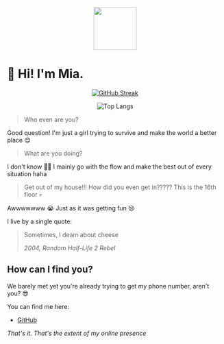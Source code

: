 <div id="header" align="center">
  <img src="https://cdn.mia.kiwi/assets/images/transparent.mia.kiwi.png" width="100"/>
</div>

# 👋 Hi! I'm Mia.

<div align="center">
  
  [![GitHub Streak](http://github-readme-streak-stats.herokuapp.com?user=mia-kiwi&hide_border=true)](https://git.io/streak-stats)
  
  ![Top Langs](https://github-readme-stats.vercel.app/api/top-langs/?username=mia-kiwi&background=#000000)
  
</div>

> Who even are you?

Good question! I'm just a girl trying to survive and make the world a better place 😊

> What are you doing?

I don't know 🤷‍♀️ I mainly go with the flow and make the best out of every situation haha

> Get out of my house!!! How did you even get in????? This is the 16th floor 💀

Awwwwwww 😭 Just as it was getting fun 😢

I live by a single quote:
> Sometimes, I deam about cheese
> 
> _2004, Random Half-Life 2 Rebel_

## How can I find you?

We barely met yet you're already trying to get my phone number, aren't you? 😎

You can find me here:
- [GitHub](https://github.com/mia-kiwi/mia-kiwi)

_That's it. That's the extent of my online presence_
